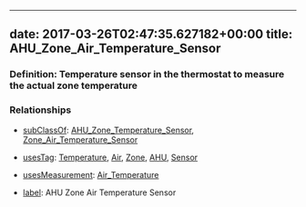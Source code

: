 
---
date: 2017-03-26T02:47:35.627182+00:00
title: AHU_Zone_Air_Temperature_Sensor
---
### Definition: Temperature sensor in the thermostat to measure the actual zone temperature

### Relationships

* [subClassOf](http://www.w3.org/2000/01/rdf-schema#subClassOf): [AHU_Zone_Temperature_Sensor](https://brickschema.org/schema/1.0/Brick#AHU_Zone_Temperature_Sensor), [Zone_Air_Temperature_Sensor](https://brickschema.org/schema/1.0/Brick#Zone_Air_Temperature_Sensor)

* [usesTag](https://brickschema.org/schema/1.0/BrickFrame#usesTag): [Temperature](https://brickschema.org/schema/1.0/BrickTag#Temperature), [Air](https://brickschema.org/schema/1.0/BrickTag#Air), [Zone](https://brickschema.org/schema/1.0/BrickTag#Zone), [AHU](https://brickschema.org/schema/1.0/BrickTag#AHU), [Sensor](https://brickschema.org/schema/1.0/BrickTag#Sensor)

* [usesMeasurement](https://brickschema.org/schema/1.0/BrickFrame#usesMeasurement): [Air_Temperature](https://brickschema.org/schema/1.0/Brick#Air_Temperature)

* [label](http://www.w3.org/2000/01/rdf-schema#label): AHU Zone Air Temperature Sensor
